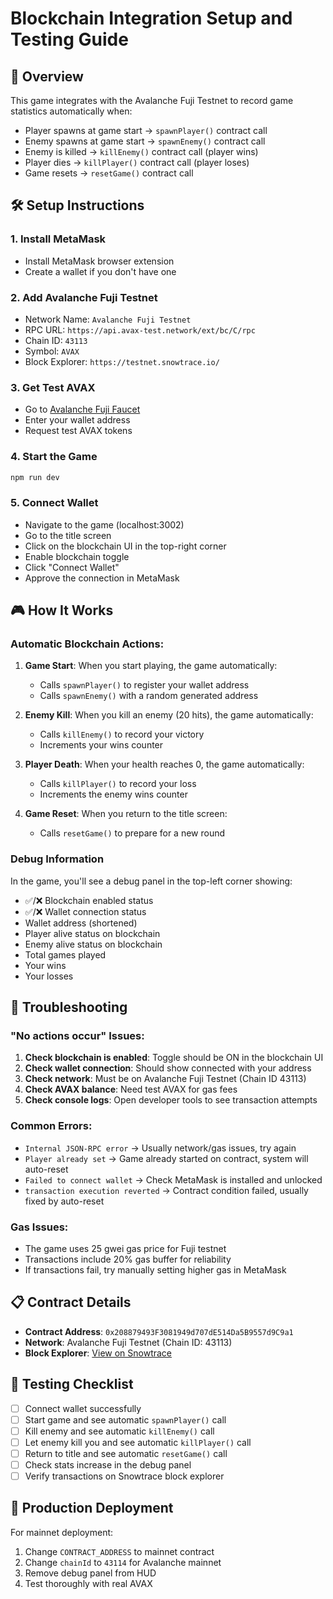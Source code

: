 # Blockchain Integration Setup and Testing Guide

## 🎯 Overview
This game integrates with the Avalanche Fuji Testnet to record game statistics automatically when:
- Player spawns at game start → `spawnPlayer()` contract call
- Enemy spawns at game start → `spawnEnemy()` contract call  
- Enemy is killed → `killEnemy()` contract call (player wins)
- Player dies → `killPlayer()` contract call (player loses)
- Game resets → `resetGame()` contract call

## 🛠 Setup Instructions

### 1. Install MetaMask
- Install MetaMask browser extension
- Create a wallet if you don't have one

### 2. Add Avalanche Fuji Testnet
- Network Name: `Avalanche Fuji Testnet`
- RPC URL: `https://api.avax-test.network/ext/bc/C/rpc`
- Chain ID: `43113`
- Symbol: `AVAX`
- Block Explorer: `https://testnet.snowtrace.io/`

### 3. Get Test AVAX
- Go to [Avalanche Fuji Faucet](https://faucet.avax.network/)
- Enter your wallet address
- Request test AVAX tokens

### 4. Start the Game
```bash
npm run dev
```

### 5. Connect Wallet
- Navigate to the game (localhost:3002)
- Go to the title screen
- Click on the blockchain UI in the top-right corner
- Enable blockchain toggle
- Click "Connect Wallet"
- Approve the connection in MetaMask

## 🎮 How It Works

### Automatic Blockchain Actions:
1. **Game Start**: When you start playing, the game automatically:
   - Calls `spawnPlayer()` to register your wallet address
   - Calls `spawnEnemy()` with a random generated address

2. **Enemy Kill**: When you kill an enemy (20 hits), the game automatically:
   - Calls `killEnemy()` to record your victory
   - Increments your wins counter

3. **Player Death**: When your health reaches 0, the game automatically:
   - Calls `killPlayer()` to record your loss
   - Increments the enemy wins counter

4. **Game Reset**: When you return to the title screen:
   - Calls `resetGame()` to prepare for a new round

### Debug Information
In the game, you'll see a debug panel in the top-left corner showing:
- ✅/❌ Blockchain enabled status
- ✅/❌ Wallet connection status
- Wallet address (shortened)
- Player alive status on blockchain
- Enemy alive status on blockchain  
- Total games played
- Your wins
- Your losses

## 🔧 Troubleshooting

### "No actions occur" Issues:
1. **Check blockchain is enabled**: Toggle should be ON in the blockchain UI
2. **Check wallet connection**: Should show connected with your address
3. **Check network**: Must be on Avalanche Fuji Testnet (Chain ID 43113)
4. **Check AVAX balance**: Need test AVAX for gas fees
5. **Check console logs**: Open developer tools to see transaction attempts

### Common Errors:
- `Internal JSON-RPC error` → Usually network/gas issues, try again
- `Player already set` → Game already started on contract, system will auto-reset
- `Failed to connect wallet` → Check MetaMask is installed and unlocked
- `transaction execution reverted` → Contract condition failed, usually fixed by auto-reset

### Gas Issues:
- The game uses 25 gwei gas price for Fuji testnet
- Transactions include 20% gas buffer for reliability
- If transactions fail, try manually setting higher gas in MetaMask

## 📋 Contract Details
- **Contract Address**: `0x208879493F3081949d707dE514Da5B9557d9C9a1`
- **Network**: Avalanche Fuji Testnet (Chain ID: 43113)
- **Block Explorer**: [View on Snowtrace](https://testnet.snowtrace.io/address/0x208879493F3081949d707dE514Da5B9557d9C9a1)

## 🎯 Testing Checklist

- [ ] Connect wallet successfully
- [ ] Start game and see automatic `spawnPlayer()` call
- [ ] Kill enemy and see automatic `killEnemy()` call  
- [ ] Let enemy kill you and see automatic `killPlayer()` call
- [ ] Return to title and see automatic `resetGame()` call
- [ ] Check stats increase in the debug panel
- [ ] Verify transactions on Snowtrace block explorer

## 🚀 Production Deployment

For mainnet deployment:
1. Change `CONTRACT_ADDRESS` to mainnet contract
2. Change `chainId` to `43114` for Avalanche mainnet
3. Remove debug panel from HUD
4. Test thoroughly with real AVAX


